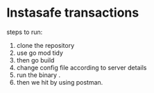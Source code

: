 # Instasafe transactions

steps to run:
1. clone the repository
3. use go mod tidy
4. then go build
5. change config file according to server details
6. run the binary .
7. then we hit by using postman.
